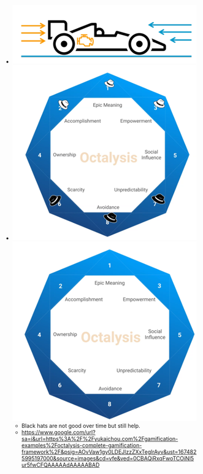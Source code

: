 - ![image.png](../assets/image_1674739559583_0.png)
- ![image.png](../assets/image_1674739660655_0.png) ![image.png](../assets/image_1674739575221_0.png)
	- Black hats are not good over time but still help.
	- https://www.google.com/url?sa=i&url=https%3A%2F%2Fyukaichou.com%2Fgamification-examples%2Foctalysis-complete-gamification-framework%2F&psig=AOvVaw1gy0LDEJlzzZXxTeglrAyv&ust=1674825995197000&source=images&cd=vfe&ved=0CBAQjRxqFwoTCOiNl5ur5fwCFQAAAAAdAAAAABAD
